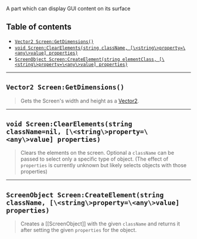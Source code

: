 A part which can display GUI content on its surface

## Table of contents
* [`Vector2 Screen:GetDimensions()`](#vector2-screengetdimensions)
* [`void Screen:ClearElements(string className, [\<string\>property=\<any\>value] properties)`](#void-screenclearelementsstring-classnamenil-stringpropertyanyvalue-properties)
* [`ScreenObject Screen:CreateElement(string elementClass, [\<string\>property=\<any\>value] properties)`](#screenobject-screencreateelementstring-elementclass-stringpropertyanyvalue-properties)

___

## `Vector2 Screen:GetDimensions()`

> Gets the Screen's width and height as a [Vector2](https://developer.roblox.com/en-us/api-reference/datatype/Vector2).

___

## `void Screen:ClearElements(string className=nil, [\<string\>property=\<any\>value] properties)`

> Clears the elements on the screen. Optional a `className` can be passed to select only a specific type of object. (The effect of `properties` is currently unknown but likely selects objects with those properties)

___

## `ScreenObject Screen:CreateElement(string className, [\<string\>property=\<any\>value] properties)`

> Creates a [[ScreenObject]] with the given `className` and returns it after setting the given `properties` for the object.